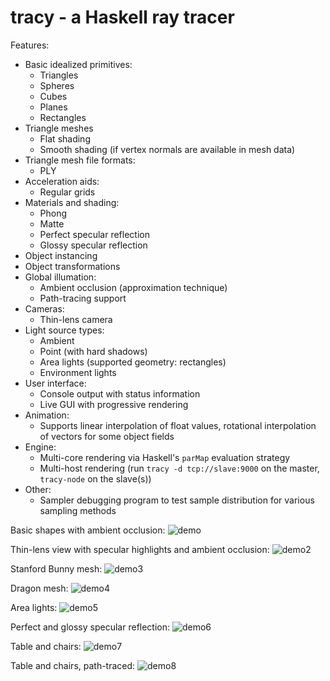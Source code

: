 
tracy - a Haskell ray tracer
============================

Features:

 * Basic idealized primitives:
   - Triangles
   - Spheres
   - Cubes
   - Planes
   - Rectangles
 * Triangle meshes
   - Flat shading
   - Smooth shading (if vertex normals are available in mesh data)
 * Triangle mesh file formats:
   - PLY
 * Acceleration aids:
   - Regular grids
 * Materials and shading:
   - Phong
   - Matte
   - Perfect specular reflection
   - Glossy specular reflection
 * Object instancing
 * Object transformations
 * Global illumation:
   - Ambient occlusion (approximation technique)
   - Path-tracing support
 * Cameras:
   - Thin-lens camera
 * Light source types:
   - Ambient
   - Point (with hard shadows)
   - Area lights (supported geometry: rectangles)
   - Environment lights
 * User interface:
   - Console output with status information
   - Live GUI with progressive rendering
 * Animation:
   - Supports linear interpolation of float values, rotational
     interpolation of vectors for some object fields
 * Engine:
   - Multi-core rendering via Haskell's `parMap` evaluation strategy
   - Multi-host rendering (run `tracy -d tcp://slave:9000` on the master,
     `tracy-node` on the slave(s))
 * Other:
   - Sampler debugging program to test sample distribution for various
     sampling methods

Basic shapes with ambient occlusion:
![demo](/demo.png)

Thin-lens view with specular highlights and ambient occlusion:
![demo2](/demo2.png)

Stanford Bunny mesh:
![demo3](/demo3.png)

Dragon mesh:
![demo4](/demo4.png)

Area lights:
![demo5](/demo5.png)

Perfect and glossy specular reflection:
![demo6](/demo6.png)

Table and chairs:
![demo7](/demo7.png)

Table and chairs, path-traced:
![demo8](/demo8.png)
